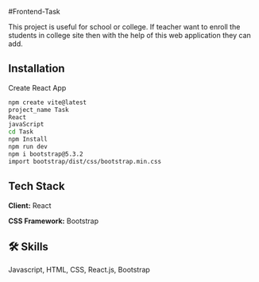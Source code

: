 
#Frontend-Task

This project is useful for school or college.
If teacher want to enroll the students in college site then with the help of this web application they can add.
    




## Installation

Create React App

```bash
npm create vite@latest
project_name Task
React
javaScript
cd Task
npm Install
npm run dev
npm i bootstrap@5.3.2
import bootstrap/dist/css/bootstrap.min.css
```
    
## Tech Stack

**Client:** React

**CSS Framework:** Bootstrap


## 🛠 Skills
Javascript, HTML, CSS, React.js, Bootstrap




 
